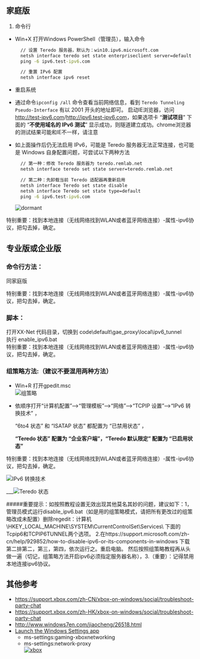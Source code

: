 ## 家庭版
1. 命令行

- Win+X 打开Windows PowerShell（管理员），输入命令

  ```bat
    // 设置 Teredo 服务器，默认为：win10.ipv6.microsoft.com
    netsh interface teredo set state enterpriseclient server=default
    ping -6 ipv6.test-ipv6.com

    // 重置 IPv6 配置
    netsh interface ipv6 reset
  ```
- 重启系统
- 通过命令`ipconfig /all` 命令查看当前网络信息，看到 `Teredo Tunneling Pseudo-Interface` 有以 2001 开头的地址即可。
启动IE浏览器，访问 <http://test-ipv6.com>/<http://ipv6.test-ipv6.com>，如果选项卡 “**测试项目**” 下面的 “**不使用域名的 IPv6 测试**” 显示成功，则隧道建立成功。chrome浏览器的测试结果可能和IE不一样，请注意

- 如上面操作后仍无法启用 IPv6，可能是 Teredo 服务器无法正常连接，也可能是 Windows 自身配置问题，可尝试以下两种方法

  ```bat
    // 第一种：修改 Teredo 服务器为 teredo.remlab.net
    netsh interface teredo set state server=teredo.remlab.net

    // 第二种：先卸载当前 Teredo 适配器再重新启用
    netsh interface Teredo set state disable
    netsh interface Teredo set state type=default
    ping -6 ipv6.test-ipv6.com
  ```
   ![dormant](https://user-images.githubusercontent.com/31188782/33047065-cf1932f8-ce8e-11e7-9701-c0a679886859.png)

特别重要：找到本地连接（无线网络找到WLAN或者蓝牙网络连接）-属性-ipv6协议，把勾去掉，确定。

## 专业版或企业版
### 命令行方法：
 同家庭版  

特别重要：找到本地连接（无线网络找到WLAN或者蓝牙网络连接）-属性-ipv6协议，把勾去掉，确定。
 
### 脚本：
 打开XX-Net 代码目录，切换到 code\default\gae_proxy\local\ipv6_tunnel  
 执行 enable_ipv6.bat  
特别重要：找到本地连接（无线网络找到WLAN或者蓝牙网络连接）-属性-ipv6协议，把勾去掉，确定。

### 组策略方法:（建议不要混用两种方法）
* Win+R 打开gpedit.msc  
 ![组策略](https://user-images.githubusercontent.com/31188782/33045995-0b620dac-ce8a-11e7-9df2-e704eb987d9d.png)  

* 依顺序打开“计算机配置”——>“管理模板”——>“网络”——>“TCPIP 设置”——>“IPv6 转换技术” ，

   “6to4 状态” 和 “ISATAP 状态” 都配置为 “已禁用状态” ，

   **“Teredo 状态” 配置为 “企业客户端”，“Teredo 默认限定” 配置为 “已启用状态”**

特别重要：找到本地连接（无线网络找到WLAN或者蓝牙网络连接）-属性-ipv6协议，把勾去掉，确定。

   ![IPv6 转换技术](https://user-images.githubusercontent.com/31188782/33046760-6e3af0d0-ce8d-11e7-8a39-ea26ca3d2212.png)

   ___![Teredo 状态](https://user-images.githubusercontent.com/31188782/33046845-ca9bab1c-ce8d-11e7-8a4b-b485befea07e.png)

#####重要提示：如按照教程设置无效出现其他莫名其妙的问题，建议如下：1，管理员模式运行disable_ipv6.bat（如是用的组策略模式，请把所有更改过的组策略改成未配置）删除regedit：计算机\HKEY_LOCAL_MACHINE\SYSTEM\CurrentControlSet\Services\ 下面的Tcpip6和TCPIP6TUNNEL两个选项。 2.在https://support.microsoft.com/zh-cn/help/929852/how-to-disable-ipv6-or-its-components-in-windows 下载第二排第二，第三，第四，依次运行之。重启电脑。 然后按照组策略教程再从头做一遍（切记，组策略方法开启ipv6必须指定服务器名称），3.（重要）：记得禁用本地连接ipv6协议。

## 其他参考
   - https://support.xbox.com/zh-CN/xbox-on-windows/social/troubleshoot-party-chat
   - https://support.xbox.com/zh-HK/xbox-on-windows/social/troubleshoot-party-chat
   - http://www.windows7en.com/jiaocheng/26518.html
   - [Launch the Windows Settings app](https://docs.microsoft.com/en-us/windows/uwp/launch-resume/launch-settings-app)
      - ms-settings:gaming-xboxnetworking
      - ms-settings:network-proxy	
   [![xbox](https://user-images.githubusercontent.com/31188782/33045390-948f05ba-ce87-11e7-99e8-6c3ffb0ccfbf.png)](https://support.xbox.com/en-US/xbox-on-windows/social/troubleshoot-party-chat)